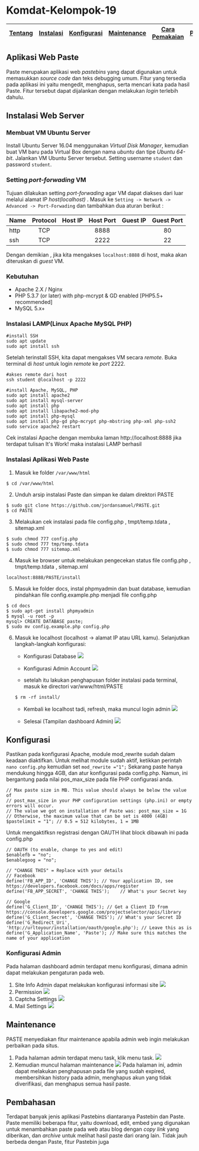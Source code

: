 # Komdat-Kelompok-19

[Tentang](#web-paste) | [Instalasi](#instalasi-web-server) | [Konfigurasi](#konfigurasi) | [Maintenance](#maintenance) | [Cara Pemakaian](#cara-pemakaian) | [Pembahasan](#pembahasan) | [Referensi](#referensi)
:---:|:---:|:---:|:---:|:---:|:---:|:---:

## Aplikasi Web Paste
Paste merupakan aplikasi web *pastebins* yang dapat digunakan untuk memasukkan *source code* dan teks debugging umum. Fitur yang tersedia pada aplikasi ini yaitu mengedit, menghapus, serta mencari kata pada hasil Paste. Fitur tersebut dapat dijalankan dengan melakukan *login* terlebih dahulu.

## Instalasi Web Server
### Membuat VM Ubuntu Server
Install Ubuntu Server 16.04 menggunakan *Virtual Disk Manager*, kemudian buat VM baru pada Virtual Box dengan nama *ubuntu* dan tipe *Ubuntu 64-bit*. Jalankan VM Ubuntu Server tersebut. Setting username ``` student ```  dan password ``` student ```.

### Setting *port-forwading* VM
Tujuan dilakukan setting *port-forwading* agar VM dapat diakses dari luar melalui alamat IP *host(localhost)* . 
Masuk ke ``` Setting -> Network -> Advanced -> Port-Forwading ``` dan tambahkan dua aturan berikut :

| Name  	| Protocol | Host IP | Host Port | Guest IP | Guest Port |
| -------- 	| :---------: | :--------: | :----------: | :---------: | :------------: |
| http     	| TCP	| 	       | 8888	 | 		 | 80		     |
| ssh    	| TCP	| 	       | 2222	 | 		 | 22		     |

Dengan demikian , jika kita mengakses ``` localhost:8888 ``` di host, maka akan diteruskan di *guest* VM.

### Kebutuhan
- Apache 2.X / Nginx
- PHP 5.3.7 (or later) with php-mcrypt & GD enabled [PHP5.5+ recommended]
- MySQL 5.x+

### Instalasi LAMP(Linux Apache MySQL PHP)
```
#install SSH
sudo apt update
sudo apt install ssh
```
Setelah terinstall SSH, kita dapat mengakses VM secara *remote*. Buka terminal di *host* untuk login *remote* ke *port* 2222.

```
#akses remote dari host
ssh student @localhost -p 2222

#install Apache, MySQL, PHP
sudo apt install apache2
sudo apt install mysql-server
sudo apt install php
sudo apt install libapache2-mod-php
sudo apt install php-mysql
sudo apt install php-gd php-mcrypt php-mbstring php-xml php-ssh2
sudo service apache2 restart
```
Cek instalasi Apache dengan membuka laman http://localhost:8888 jika terdapat tulisan It's Work! maka instalasi LAMP berhasil
### Instalasi Aplikasi Web Paste
1. Masuk ke folder ``` /var/www/html	```
```
$ cd /var/www/html
```

2. Unduh arsip instalasi Paste dan simpan ke dalam direktori PASTE
```
$ sudo git clone https://github.com/jordansamuel/PASTE.git
$ cd PASTE
```

3. Melakukan cek instalasi pada file config.php , tmpt/temp.tdata , sitemap.xml
```
$ sudo chmod 777 config.php
$ sudo chmod 777 tmp/temp.tdata
$ sudo chmod 777 sitemap.xml
```

4. Masuk ke browser untuk melakukan pengecekan status file config.php , tmpt/temp.tdata , sitemap.xml
```
localhost:8888/PASTE/install
```

5. Masuk ke folder docs, instal phpmyadmin dan buat database, kemudian pindahkan file config.example.php menjadi file config.php
```
$ cd docs
$ sudo apt-get install phpmyadmin
$ mysql -u root -p
mysql> CREATE DATABASE paste;
$ sudo mv config.example.php config.php
```

6. Masuk ke localhost (localhost -> alamat IP atau URL kamu). Selanjutkan langkah-langkah konfigurasi:
	- Konfigurasi Database
	![](https://github.com/nurradiatun/Komdat-Kelompok-19/blob/master/cek%20install.png)
    
    - Konfigurasi Admin Account
    ![](https://github.com/nurradiatun/Komdat-Kelompok-19/blob/master/admin.png)

	- setelah itu lakukan penghapusan folder instalasi pada terminal, masuk ke directori var/www/html/PASTE 
	```
    $ rm -rf install/
    ```
    
    - Kembali ke localhost tadi, refresh, maka muncul login admin
    ![](https://github.com/nurradiatun/Komdat-Kelompok-19/blob/master/login%20adminn.png)
    
    - Selesai (Tampilan dashboard Admin)
    ![](https://github.com/nurradiatun/Komdat-Kelompok-19/blob/master/dashboard.png)
    
## Konfigurasi
Pastikan pada konfigurasi Apache, module mod_rewrite sudah dalam keadaan diaktifkan. Untuk melihat module sudah aktif, ketikkan perintah ``` nano config.php``` kemudian set ``` mod_rewrite ="1"; ```
Sekarang paste hanya mendukung hingga 4GB, dan atur konfigurasi pada config.php. Namun, ini bergantung pada nilai pos_max_size pada file PHP configurasi anda.
```
// Max paste size in MB. This value should always be below the value of
// post_max_size in your PHP configuration settings (php.ini) or empty errors will occur.
// The value we got on installation of Paste was: post_max_size = 1G
// Otherwise, the maximum value that can be set is 4000 (4GB)
$pastelimit = "1"; // 0.5 = 512 kilobytes, 1 = 1MB
```
Untuk mengaktifksn registrasi dengan OAUTH lihat block dibawah ini pada config.php
```
// OAUTH (to enable, change to yes and edit)
$enablefb = "no";
$enablegoog = "no";

// "CHANGE THIS" = Replace with your details
// Facebook
define('FB_APP_ID', 'CHANGE THIS'); // Your application ID, see https://developers.facebook.com/docs/apps/register
define('FB_APP_SECRET', 'CHANGE THIS');    // What's your Secret key

// Google 
define('G_Client_ID', 'CHANGE THIS'); // Get a Client ID from https://console.developers.google.com/projectselector/apis/library
define('G_Client_Secret', 'CHANGE THIS'); // What's your Secret ID
define('G_Redirect_Uri', 'http://urltoyour/installation/oauth/google.php'); // Leave this as is
define('G_Application_Name', 'Paste'); // Make sure this matches the name of your application
```
### Konfigurasi Admin
Pada halaman dashboard admin terdapat menu konfigurasi, dimana admin dapat melakukan pengaturan pada web. 
1. Site Info
Admin dapat melakukan konfigurasi informasi site
![](https://github.com/nurradiatun/Komdat-Kelompok-19/blob/master/configurasi1.png)
2. Permission
![](https://github.com/nurradiatun/Komdat-Kelompok-19/blob/master/configurasi2.png)
3. Captcha Settings
![](https://github.com/nurradiatun/Komdat-Kelompok-19/blob/master/configure3.png)
4. Mail Settings
![](https://github.com/nurradiatun/Komdat-Kelompok-19/blob/master/configure4.png)

## Maintenance 
PASTE menyediakan fitur maintenance apabila admin web ingin melakukan perbaikan pada situs.
1. Pada halaman admin terdapat menu task, klik menu task.
![](https://github.com/nurradiatun/Komdat-Kelompok-19/blob/master/dashboard.png)
2. Kemudian muncul halaman maintenance 
![](https://github.com/nurradiatun/Komdat-Kelompok-19/blob/master/maintenance.png)
Pada halaman ini, admin dapat melakukan penghapusan pada file yang sudah expired, membersihkan history pada admin, menghapus akun yang tidak diverifikasi, dan menghapus semua hasil paste.

## Pembahasan
Terdapat banyak jenis aplikasi Pastebins diantaranya Pastebin dan Paste. Paste memiliki beberapa fitur, yaitu download, edit, embed yang digunakan untuk menambahkan paste pada web atau blog dengan *copy* *link* yang diberikan, dan *archive* untuk melihat hasil paste dari orang lain.
Tidak jauh berbeda dengan Paste, fitur Pastebin juga 